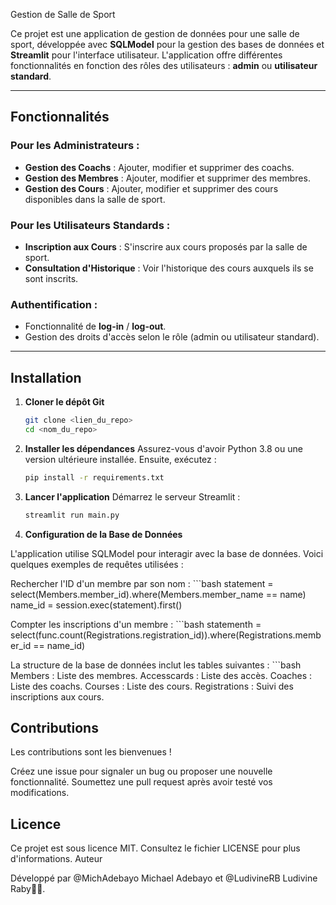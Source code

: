 Gestion de Salle de Sport

Ce projet est une application de gestion de données pour une salle de sport, développée avec **SQLModel** pour la gestion des bases de données et **Streamlit** pour l'interface utilisateur. L'application offre différentes fonctionnalités en fonction des rôles des utilisateurs : **admin** ou **utilisateur standard**.

---

## Fonctionnalités

### Pour les Administrateurs :
- **Gestion des Coachs** : Ajouter, modifier et supprimer des coachs.
- **Gestion des Membres** : Ajouter, modifier et supprimer des membres.
- **Gestion des Cours** : Ajouter, modifier et supprimer des cours disponibles dans la salle de sport.

### Pour les Utilisateurs Standards :
- **Inscription aux Cours** : S'inscrire aux cours proposés par la salle de sport.
- **Consultation d'Historique** : Voir l'historique des cours auxquels ils se sont inscrits.

### Authentification :
- Fonctionnalité de **log-in** / **log-out**.
- Gestion des droits d'accès selon le rôle (admin ou utilisateur standard).

---

## Installation

1. **Cloner le dépôt Git**  
   ```bash
   git clone <lien_du_repo>
   cd <nom_du_repo>

2. **Installer les dépendances**
Assurez-vous d'avoir Python 3.8 ou une version ultérieure installée. Ensuite, exécutez :
    ```bash
    pip install -r requirements.txt

3. **Lancer l'application**
Démarrez le serveur Streamlit :
    ```bash
    streamlit run main.py

4. **Configuration de la Base de Données**

L'application utilise SQLModel pour interagir avec la base de données. Voici quelques exemples de requêtes utilisées :

Rechercher l'ID d'un membre par son nom :
    ```bash
    statement = select(Members.member_id).where(Members.member_name == name)
    name_id = session.exec(statement).first()

Compter les inscriptions d'un membre :
    ```bash
    statementh = select(func.count(Registrations.registration_id)).where(Registrations.member_id == name_id)

La structure de la base de données inclut les tables suivantes :
    ```bash
    Members : Liste des membres.
    Accesscards : Liste des accès.
    Coaches : Liste des coachs.
    Courses : Liste des cours.
    Registrations : Suivi des inscriptions aux cours.

## Contributions

Les contributions sont les bienvenues !

Créez une issue pour signaler un bug ou proposer une nouvelle fonctionnalité.
Soumettez une pull request après avoir testé vos modifications.

## Licence

Ce projet est sous licence MIT. Consultez le fichier LICENSE pour plus d'informations.
Auteur

Développé par @MichAdebayo Michael Adebayo et @LudivineRB Ludivine Raby🏋️‍♀️.


